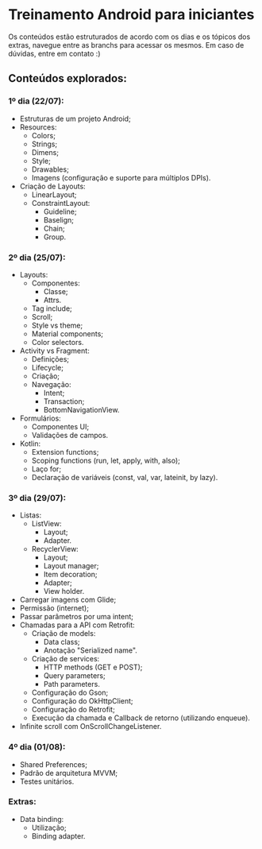 # Treinamento Android para iniciantes

Os conteúdos estão estruturados de acordo com os dias e os tópicos dos extras, navegue entre as branchs para acessar os mesmos. Em caso de dúvidas, entre em contato :)

## Conteúdos explorados:

### 1º dia (22/07):
- Estruturas de um projeto Android;
- Resources:
    - Colors;
    - Strings;
    - Dimens;
    - Style;
    - Drawables;
    - Imagens (configuração e suporte para múltiplos DPIs).
- Criação de Layouts:
    - LinearLayout;
    - ConstraintLayout:
        - Guideline;
        - Baselign;
        - Chain;
        - Group.

### 2º dia (25/07):
- Layouts:
    - Componentes:
        - Classe;
        - Attrs.
    - Tag include;
    - Scroll;
    - Style vs theme;
    - Material components;
    - Color selectors.
- Activity vs Fragment:
    - Definições;
    - Lifecycle;
    - Criação;
    - Navegação:
        - Intent;
        - Transaction;
        - BottomNavigationView.
- Formulários:
    - Componentes UI;
    - Validações de campos.
- Kotlin:
    - Extension functions;
    - Scoping functions (run, let, apply, with, also);
    - Laço for;
    - Declaração de variáveis (const, val, var, lateinit, by lazy).

### 3º dia (29/07):
- Listas:
    - ListView:
        - Layout;
        - Adapter.
    - RecyclerView:
        - Layout;
        - Layout manager;
        - Item decoration;
        - Adapter;
        - View holder.
- Carregar imagens com Glide;
- Permissão (internet);
- Passar parâmetros por uma intent;
- Chamadas para a API com Retrofit:
    - Criação de models:
        - Data class;
        - Anotação "Serialized name".
    - Criação de services:
        - HTTP methods (GET e POST);
        - Query parameters;
        - Path parameters.
    - Configuração do Gson;
    - Configuração do OkHttpClient;
    - Configuração do Retrofit;
    - Execução da chamada e Callback de retorno (utilizando enqueue).
- Infinite scroll com OnScrollChangeListener.

### 4º dia (01/08):
- Shared Preferences;
- Padrão de arquitetura MVVM;
- Testes unitários.

### Extras:

- Data binding:
    - Utilização;
    - Binding adapter.
